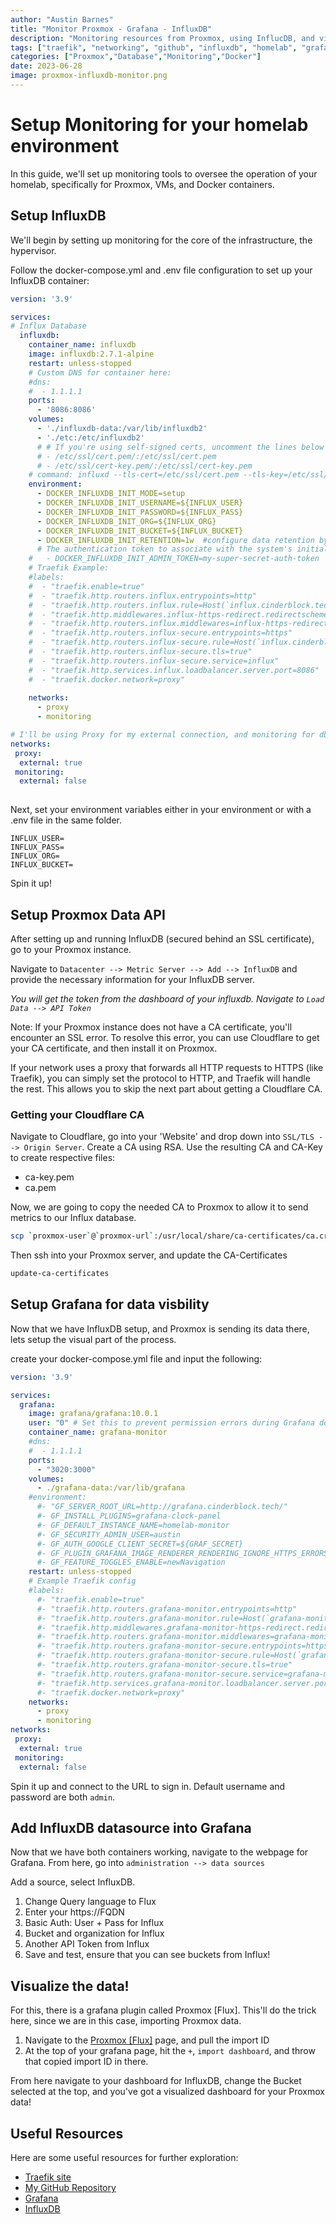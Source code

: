 ```yaml
---
author: "Austin Barnes"
title: "Monitor Proxmox - Grafana - InfluxDB"
description: "Monitoring resources from Proxmox, using InflucDB, and visualizing with Grafana."
tags: ["traefik", "networking", "github", "influxdb", "homelab", "grafana"]
categories: ["Proxmox","Database","Monitoring","Docker"]
date: 2023-06-28
image: proxmox-influxdb-monitor.png
---
```


# Setup Monitoring for your homelab environment
In this guide, we'll set up monitoring tools to oversee the operation of your homelab, specifically for Proxmox, VMs, and Docker containers.

## Setup InfluxDB
We'll begin by setting up monitoring for the core of the infrastructure, the hypervisor.

Follow the docker-compose.yml and .env file configuration to set up your InfluxDB container:

```yml
version: '3.9'

services:
# Influx Database
  influxdb:
    container_name: influxdb
    image: influxdb:2.7.1-alpine
    restart: unless-stopped
    # Custom DNS for container here:
    #dns:
    #  - 1.1.1.1
    ports:
      - '8086:8086'
    volumes:
      - './influxdb-data:/var/lib/influxdb2'
      - './etc:/etc/influxdb2'
      # # If you're using self-signed certs, uncomment the lines below
      # - /etc/ssl/cert.pem/:/etc/ssl/cert.pem  
      # - /etc/ssl/cert-key.pem/:/etc/ssl/cert-key.pem
    # command: influxd --tls-cert=/etc/ssl/cert.pem --tls-key=/etc/ssl/cert-key.pem 
    environment:
      - DOCKER_INFLUXDB_INIT_MODE=setup
      - DOCKER_INFLUXDB_INIT_USERNAME=${INFLUX_USER}
      - DOCKER_INFLUXDB_INIT_PASSWORD=${INFLUX_PASS}
      - DOCKER_INFLUXDB_INIT_ORG=${INFLUX_ORG}
      - DOCKER_INFLUXDB_INIT_BUCKET=${INFLUX_BUCKET}
      - DOCKER_INFLUXDB_INIT_RETENTION=1w  #configure data retention by week count
      # The authentication token to associate with the system's initial super-user. If not set, a token will be auto-generated by the system.
    #   - DOCKER_INFLUXDB_INIT_ADMIN_TOKEN=my-super-secret-auth-token
    # Traefik Example:
    #labels:
    #  - "traefik.enable=true"
    #  - "traefik.http.routers.influx.entrypoints=http"
    #  - "traefik.http.routers.influx.rule=Host(`influx.cinderblock.tech`)"
    #  - "traefik.http.middlewares.influx-https-redirect.redirectscheme.scheme=https"
    #  - "traefik.http.routers.influx.middlewares=influx-https-redirect"
    #  - "traefik.http.routers.influx-secure.entrypoints=https"
    #  - "traefik.http.routers.influx-secure.rule=Host(`influx.cinderblock.tech`)"
    #  - "traefik.http.routers.influx-secure.tls=true"
    #  - "traefik.http.routers.influx-secure.service=influx"
    #  - "traefik.http.services.influx.loadbalancer.server.port=8086"
    #  - "traefik.docker.network=proxy"    
    
    networks:
      - proxy
      - monitoring

# I'll be using Proxy for my external connection, and monitoring for db to db network communication
networks:
 proxy:
  external: true
 monitoring:
  external: false
  

```

Next, set your environment variables either in your environment or with a .env file in the same folder.

```env
INFLUX_USER=
INFLUX_PASS=
INFLUX_ORG=
INFLUX_BUCKET=
```

Spin it up!

## Setup Proxmox Data API

After setting up and running InfluxDB (secured behind an SSL certificate), go to your Proxmox instance.

Navigate to `Datacenter --> Metric Server --> Add --> InfluxDB` and provide the necessary information for your InfluxDB server.

_You will get the token from the dashboard of your influxdb. Navigate to `Load Data --> API Token`_

Note: If your Proxmox instance does not have a CA certificate, you'll encounter an SSL error. To resolve this error, you can use Cloudflare to get your CA certificate, and then install it on Proxmox.

If your network uses a proxy that forwards all HTTP requests to HTTPS (like Traefik), you can simply set the protocol to HTTP, and Traefik will handle the rest. This allows you to skip the next part about getting a Cloudflare CA.

### Getting your Cloudflare CA
Navigate to Cloudflare, go into your 'Website' and drop down into `SSL/TLS --> Origin Server`. Create a CA using RSA. Use the resulting CA and CA-Key to create respective files:
- ca-key.pem
- ca.pem

Now, we are going to copy the needed CA to Proxmox to allow it to send metrics to our Influx database. 

```bash
scp `proxmox-user`@`proxmox-url`:/usr/local/share/ca-certificates/ca.crt
```

Then ssh into your Proxmox server, and update the CA-Certificates

```bash
update-ca-certificates
```

## Setup Grafana for data visbility
Now that we have InfluxDB setup, and Proxmox is sending its data there, lets setup the visual part of the process.

create your docker-compose.yml file and input the following:

```yml
version: '3.9'

services:
  grafana:
    image: grafana/grafana:10.0.1
    user: "0" # Set this to prevent permission errors during Grafana deployment
    container_name: grafana-monitor
    #dns:
    #  - 1.1.1.1
    ports:
      - "3020:3000"
    volumes:
      - ./grafana-data:/var/lib/grafana
    #environment:
      #- "GF_SERVER_ROOT_URL=http://grafana.cinderblock.tech/"
      #- GF_INSTALL_PLUGINS=grafana-clock-panel
      #- GF_DEFAULT_INSTANCE_NAME=homelab-monitor
      #- GF_SECURITY_ADMIN_USER=austin
      #- GF_AUTH_GOOGLE_CLIENT_SECRET=${GRAF_SECRET}
      #- GF_PLUGIN_GRAFANA_IMAGE_RENDERER_RENDERING_IGNORE_HTTPS_ERRORS=true
      #- GF_FEATURE_TOGGLES_ENABLE=newNavigation
    restart: unless-stopped
    # Example Traefik config
    #labels:
      #- "traefik.enable=true"
      #- "traefik.http.routers.grafana-monitor.entrypoints=http"
      #- "traefik.http.routers.grafana-monitor.rule=Host(`grafana-monitor.cinderblock.tech`)"
      #- "traefik.http.middlewares.grafana-monitor-https-redirect.redirectscheme.scheme=https"
      #- "traefik.http.routers.grafana-monitor.middlewares=grafana-monitor-https-redirect"
      #- "traefik.http.routers.grafana-monitor-secure.entrypoints=https"
      #- "traefik.http.routers.grafana-monitor-secure.rule=Host(`grafana-monitor.cinderblock.tech`)"
      #- "traefik.http.routers.grafana-monitor-secure.tls=true"
      #- "traefik.http.routers.grafana-monitor-secure.service=grafana-monitor"
      #- "traefik.http.services.grafana-monitor.loadbalancer.server.port=3000"
      #- "traefik.docker.network=proxy"    
    networks:
      - proxy
      - monitoring
networks:
 proxy:
  external: true
 monitoring:
  external: false
```

Spin it up and connect to the URL to sign in. Default username and password are both `admin`.

## Add InfluxDB datasource into Grafana
Now that we have both containers working, navigate to the webpage for Grafana. From here, go into `administration --> data sources`

Add a source, select InfluxDB. 

1. Change Query language to Flux
2. Enter your https://FQDN
3. Basic Auth: User + Pass for Influx
4. Bucket and organization for Influx
5. Another API Token from Influx
6. Save and test, ensure that you can see buckets from Influx!

## Visualize the data!

For this, there is a grafana plugin called Proxmox [Flux]. This'll do the trick here, since we are in this case, importing Proxmox data. 

1. Navigate to the [Proxmox [Flux]](https://grafana.com/grafana/dashboards/15356-proxmox-flux/) page, and pull the import ID
2. At the top of your grafana page, hit the `+`, `import dashboard`, and throw that copied import ID in there. 

From here navigate to your dashboard for InfluxDB, change the Bucket selected at the top, and you've got a visualized dashboard for your Proxmox data!

## Useful Resources

Here are some useful resources for further exploration:

* [Traefik site](https://traefik.io/)
* [My GitHub Repository](https://github.com/Cinderblook/tacklebox/tree/)
* [Grafana](https://grafana.com/grafana/dashboards/1150-influxdb-docker/)
* [InfluxDB](https://www.influxdata.com/)